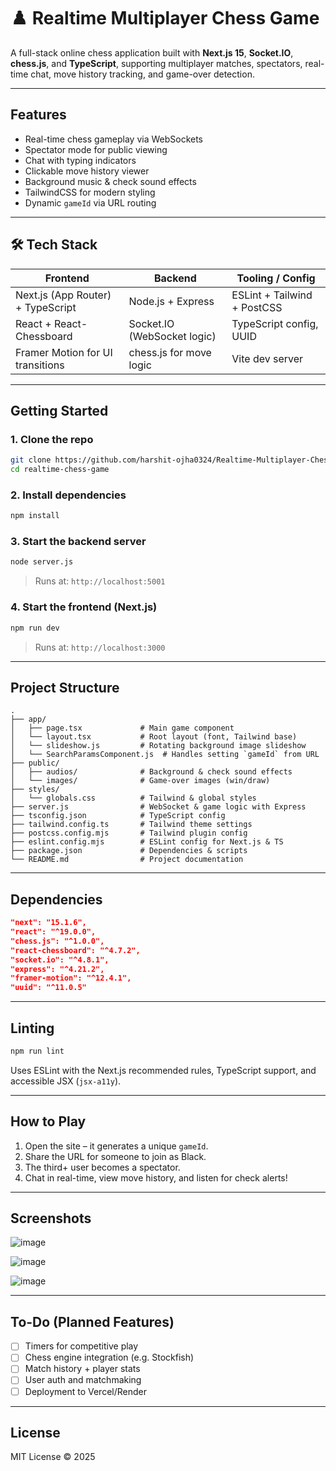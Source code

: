 # ♟️ Realtime Multiplayer Chess Game

A full-stack online chess application built with **Next.js 15**, **Socket.IO**, **chess.js**, and **TypeScript**, supporting multiplayer matches, spectators, real-time chat, move history tracking, and game-over detection.

---

##  Features

-  Real-time chess gameplay via WebSockets
-  Spectator mode for public viewing
-  Chat with typing indicators
-  Clickable move history viewer
-  Background music & check sound effects
-  TailwindCSS for modern styling
-  Dynamic `gameId` via URL routing

---

## 🛠️ Tech Stack

| Frontend                            | Backend                     | Tooling / Config              |
|-------------------------------------|-----------------------------|-------------------------------|
| Next.js (App Router) + TypeScript   | Node.js + Express           | ESLint + Tailwind + PostCSS   |
| React + React-Chessboard            | Socket.IO (WebSocket logic) | TypeScript config, UUID       |
| Framer Motion for UI transitions    | chess.js for move logic     | Vite dev server               |

---

##  Getting Started

### 1. Clone the repo

```bash
git clone https://github.com/harshit-ojha0324/Realtime-Multiplayer-Chess-Game.git
cd realtime-chess-game
```

### 2. Install dependencies

```bash
npm install
```

### 3. Start the backend server

```bash
node server.js
```

> Runs at: `http://localhost:5001`

### 4. Start the frontend (Next.js)

```bash
npm run dev
```

> Runs at: `http://localhost:3000`

---

##  Project Structure

```
.
├── app/
│   ├── page.tsx             # Main game component
│   └── layout.tsx           # Root layout (font, Tailwind base)
│   └── slideshow.js         # Rotating background image slideshow
│   └── SearchParamsComponent.js  # Handles setting `gameId` from URL
├── public/
│   ├── audios/              # Background & check sound effects
│   └── images/              # Game-over images (win/draw)
├── styles/
│   └── globals.css          # Tailwind & global styles
├── server.js                # WebSocket & game logic with Express
├── tsconfig.json            # TypeScript config
├── tailwind.config.ts       # Tailwind theme settings
├── postcss.config.mjs       # Tailwind plugin config
├── eslint.config.mjs        # ESLint config for Next.js & TS
├── package.json             # Dependencies & scripts
└── README.md                # Project documentation
```

---

##  Dependencies

```json
"next": "15.1.6",
"react": "^19.0.0",
"chess.js": "^1.0.0",
"react-chessboard": "^4.7.2",
"socket.io": "^4.8.1",
"express": "^4.21.2",
"framer-motion": "^12.4.1",
"uuid": "^11.0.5"
```

---

##  Linting

```bash
npm run lint
```

Uses ESLint with the Next.js recommended rules, TypeScript support, and accessible JSX (`jsx-a11y`).

---

##  How to Play

1. Open the site – it generates a unique `gameId`.
2. Share the URL for someone to join as Black.
3. The third+ user becomes a spectator.
4. Chat in real-time, view move history, and listen for check alerts!

---

##  Screenshots

![image](https://github.com/user-attachments/assets/3520f228-614e-40f1-8e97-d15cd38c3e64)

![image](https://github.com/user-attachments/assets/0ca7d077-0360-455a-9d61-ea4274f476de)

![image](https://github.com/user-attachments/assets/731cba64-6bdc-4fe8-920c-9f0d453a5e8f)

---

##  To-Do (Planned Features)

- [ ] Timers for competitive play
- [ ] Chess engine integration (e.g. Stockfish)
- [ ] Match history + player stats
- [ ] User auth and matchmaking
- [ ] Deployment to Vercel/Render

---

##  License

MIT License © 2025 

